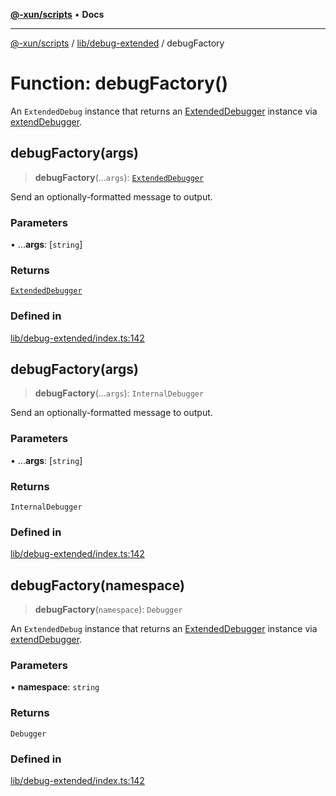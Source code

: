[**@-xun/scripts**](../../../README.md) • **Docs**

***

[@-xun/scripts](../../../README.md) / [lib/debug-extended](../README.md) / debugFactory

# Function: debugFactory()

An `ExtendedDebug` instance that returns an [ExtendedDebugger](../interfaces/ExtendedDebugger.md) instance
via [extendDebugger](extendDebugger.md).

## debugFactory(args)

> **debugFactory**(...`args`): [`ExtendedDebugger`](../interfaces/ExtendedDebugger.md)

Send an optionally-formatted message to output.

### Parameters

• ...**args**: [`string`]

### Returns

[`ExtendedDebugger`](../interfaces/ExtendedDebugger.md)

### Defined in

[lib/debug-extended/index.ts:142](https://github.com/Xunnamius/xscripts/blob/c4bd6059488244ad158454492e5cfe3fcc65a457/lib/debug-extended/index.ts#L142)

## debugFactory(args)

> **debugFactory**(...`args`): `InternalDebugger`

Send an optionally-formatted message to output.

### Parameters

• ...**args**: [`string`]

### Returns

`InternalDebugger`

### Defined in

[lib/debug-extended/index.ts:142](https://github.com/Xunnamius/xscripts/blob/c4bd6059488244ad158454492e5cfe3fcc65a457/lib/debug-extended/index.ts#L142)

## debugFactory(namespace)

> **debugFactory**(`namespace`): `Debugger`

An `ExtendedDebug` instance that returns an [ExtendedDebugger](../interfaces/ExtendedDebugger.md) instance
via [extendDebugger](extendDebugger.md).

### Parameters

• **namespace**: `string`

### Returns

`Debugger`

### Defined in

[lib/debug-extended/index.ts:142](https://github.com/Xunnamius/xscripts/blob/c4bd6059488244ad158454492e5cfe3fcc65a457/lib/debug-extended/index.ts#L142)
